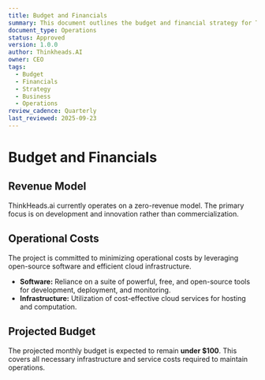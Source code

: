 ```yaml
---
title: Budget and Financials
summary: This document outlines the budget and financial strategy for Thinkheads.AI, which operates on a zero-revenue model with a projected monthly budget under $100.
document_type: Operations
status: Approved
version: 1.0.0
author: Thinkheads.AI
owner: CEO
tags:
  - Budget
  - Financials
  - Strategy
  - Business
  - Operations
review_cadence: Quarterly
last_reviewed: 2025-09-23
---
```

# Budget and Financials

## Revenue Model

ThinkHeads.ai currently operates on a zero-revenue model. The primary focus is on development and innovation rather than commercialization.

## Operational Costs

The project is committed to minimizing operational costs by leveraging open-source software and efficient cloud infrastructure.

- **Software:** Reliance on a suite of powerful, free, and open-source tools for development, deployment, and monitoring.
- **Infrastructure:** Utilization of cost-effective cloud services for hosting and computation.

## Projected Budget

The projected monthly budget is expected to remain **under $100**. This covers all necessary infrastructure and service costs required to maintain operations.
